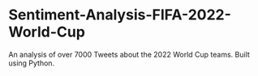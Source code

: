 # Sentiment-Analysis-FIFA-2022-World-Cup
An analysis of over 7000 Tweets about the 2022 World Cup teams. Built using Python.
